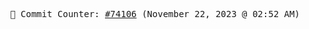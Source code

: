 <p align="center">
    <samp>
        📮 Commit Counter: <a href="https://github.com/Javascript-void0/Javascript-void0/commits/main">#74106</a> (November 22, 2023 @ 02:52 AM)
    </samp>
</p>